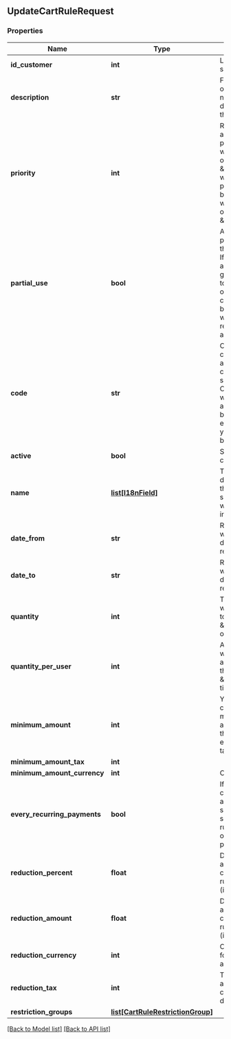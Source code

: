 ## UpdateCartRuleRequest

### Properties
Name | Type | Description | Notes
------------ | ------------- | ------------- | -------------
**id_customer** | **int** | Limit to a single user | [optional] 
**description** | **str** | For your eyes only. This will never be displayed to the customer | [optional] 
**priority** | **int** | Rules are applied by priority. A rule with a priority of \&quot;1\&quot; will be processed before one with a priority of \&quot;2\&quot; | [optional] 
**partial_use** | **bool** | Allow to partial use this cart rule. If cart rule amount is greater than total customer order, a new cart rule will be created with the remainder amount. | [optional] 
**code** | **str** | Code used by customer to add it on his cart summary. Caution: rule will automatically be applied to everyone if you leave it blank | [optional] 
**active** | **bool** | Status of the cart rule | [optional] 
**name** | [**list[I18nField]**](#I18nField) | This will be displayed in the cart summary, as well as on the invoice | 
**date_from** | **str** | Rule starts when this date is reached | [optional] 
**date_to** | **str** | Rule ends when this date is reached | [optional] 
**quantity** | **int** | The cart rule will be applied to the first \&quot;X\&quot; orders only | [optional] 
**quantity_per_user** | **int** | A customer will only be able to use the cart rule \&quot;X\&quot; time(s) | [optional] 
**minimum_amount** | **int** | You can choose a minimum amount for the cart, either with taxes or not | [optional] 
**minimum_amount_tax** | **int** |  | [optional] 
**minimum_amount_currency** | **int** | Currency ID | [optional] 
**every_recurring_payments** | **bool** | If customer cart contains a subscription, select if cart rule will apply on recurring payments | [optional] 
**reduction_percent** | **float** | Discount applied to cart when rule is added (in %). | [optional] 
**reduction_amount** | **float** | Discount applied to cart when rule is added (in currency) | [optional] 
**reduction_currency** | **int** | Currency ID for reduction amount | [optional] 
**reduction_tax** | **int** | Tax application for currency discount | [optional] 
**restriction_groups** | [**list[CartRuleRestrictionGroup]**](#CartRuleRestrictionGroup) |  | [optional] 

[[Back to Model list]](#documentation-for-models) [[Back to API list]](#documentation-for-api-endpoints)


